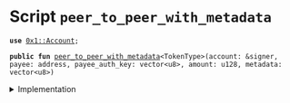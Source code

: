 
<a name="peer_to_peer_with_metadata"></a>

# Script `peer_to_peer_with_metadata`





<pre><code><b>use</b> <a href="../../modules/doc/Account.md#0x1_Account">0x1::Account</a>;
</code></pre>




<pre><code><b>public</b> <b>fun</b> <a href="peer_to_peer_with_metadata.md#peer_to_peer_with_metadata">peer_to_peer_with_metadata</a>&lt;TokenType&gt;(account: &signer, payee: address, payee_auth_key: vector&lt;u8&gt;, amount: u128, metadata: vector&lt;u8&gt;)
</code></pre>



<details>
<summary>Implementation</summary>


<pre><code><b>fun</b> <a href="peer_to_peer_with_metadata.md#peer_to_peer_with_metadata">peer_to_peer_with_metadata</a>&lt;TokenType&gt;(
    account: &signer,
    payee: address,
    payee_auth_key: vector&lt;u8&gt;,
    amount: u128,
    metadata: vector&lt;u8&gt;,
) {
    <b>if</b> (!<a href="../../modules/doc/Account.md#0x1_Account_exists_at">Account::exists_at</a>(payee)) {
        <a href="../../modules/doc/Account.md#0x1_Account_create_account">Account::create_account</a>&lt;TokenType&gt;(payee, payee_auth_key);
    };
    <a href="../../modules/doc/Account.md#0x1_Account_pay_from_with_metadata">Account::pay_from_with_metadata</a>&lt;TokenType&gt;(account,payee, amount, metadata)
}
</code></pre>



</details>
